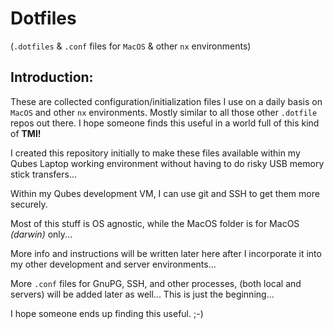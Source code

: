 # Dotfiles 

(`.dotfiles` & `.conf` files for `MacOS` & other `nx` environments)

## Introduction:

These are collected configuration/initialization files I use on a daily basis on `MacOS` and other `nx` environments.  Mostly similar to all those other `.dotfile` repos out there.   I hope someone finds this useful in a world full of this kind of **TMI!**

I created this repository initially to make these files available within my Qubes Laptop working environment without having to do risky USB memory stick transfers...

Within my Qubes development VM, I can use git and SSH to get them more securely.

Most of this stuff is OS agnostic, while the MacOS folder is for MacOS _(darwin)_ only...

More info and instructions will be written later here after I incorporate it into my other development and server environments...

More `.conf` files for GnuPG, SSH, and other processes, (both local and servers) will be added later as well... This is just the beginning...

I hope someone ends up finding this useful. ;-)
